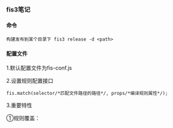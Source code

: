 ### fis3笔记

#### 命令

    构建发布到某个目录下 fis3 release -d <path>

#### 配置文件

1.默认配置文件为fis-conf.js

2.设置规则配置接口

    fis.match(selector/*匹配文件路径的路径*/, props/*编译规则属性*/);

3.重要特性
    
①规则覆盖：

    
        


